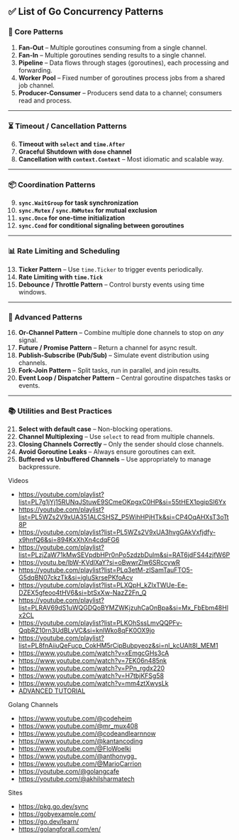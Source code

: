 ## ✅ **List of Go Concurrency Patterns**

### 🔁 Core Patterns

1. **Fan-Out** – Multiple goroutines consuming from a single channel.
2. **Fan-In** – Multiple goroutines sending results to a single channel.
3. **Pipeline** – Data flows through stages (goroutines), each processing and forwarding.
4. **Worker Pool** – Fixed number of goroutines process jobs from a shared job channel.
5. **Producer-Consumer** – Producers send data to a channel; consumers read and process.

---

### ⏳ Timeout / Cancellation Patterns

6. **Timeout with `select` and `time.After`**
7. **Graceful Shutdown with `done` channel**
8. **Cancellation with `context.Context`** – Most idiomatic and scalable way.


---

### 📦 Coordination Patterns

9. **`sync.WaitGroup` for task synchronization**
10. **`sync.Mutex` / `sync.RWMutex` for mutual exclusion**
11. **`sync.Once` for one-time initialization**
12. **`sync.Cond` for conditional signaling between goroutines**

---

### 📊 Rate Limiting and Scheduling

13. **Ticker Pattern** – Use `time.Ticker` to trigger events periodically.
14. **Rate Limiting with `time.Tick`**
15. **Debounce / Throttle Pattern** – Control bursty events using time windows.

---

### 🧠 Advanced Patterns

16. **Or-Channel Pattern** – Combine multiple done channels to stop on *any* signal.
17. **Future / Promise Pattern** – Return a channel for async result.
18. **Publish-Subscribe (Pub/Sub)** – Simulate event distribution using channels.
19. **Fork-Join Pattern** – Split tasks, run in parallel, and join results.
20. **Event Loop / Dispatcher Pattern** – Central goroutine dispatches tasks or events.

---

### 📚 Utilities and Best Practices

21. **Select with default case** – Non-blocking operations.
22. **Channel Multiplexing** – Use `select` to read from multiple channels.
23. **Closing Channels Correctly** – Only the sender should close channels.
24. **Avoid Goroutine Leaks** – Always ensure goroutines can exit.
25. **Buffered vs Unbuffered Channels** – Use appropriately to manage backpressure.

Videos 
- https://youtube.com/playlist?list=PL7g1jYj15RUNqJStuwE9SCmeOKpgxC0HP&si=55tHEX1pgipSl6Yx
- https://youtube.com/playlist?list=PL5WZs2V9xUA351ALCSHSZ_P5WihHPjHTk&si=CP4OqAHXsT3oTt8P
- https://youtube.com/playlist?list=PL5WZs2V9xUA3hvgGAkVxfjdfy-x9hnfQ6&si=894KxXhXn4cdqFG6
- https://youtube.com/playlist?list=PLzjZaW71kMwSEVpdbHPr0nPo5zdzbDulm&si=RAT6jdFS44zjfW6P
- https://youtu.be/lbW-KVdIXaY?si=oBwwrZlw6SRccywR
- https://youtube.com/playlist?list=PLq3etM-zISamTauFTO5-G5dqBN07ckzTk&si=igluSkrsePKfoAcv
- https://youtube.com/playlist?list=PLXQpH_kZIxTWUe-Ee-DZEX5gfeoo4tHV6&si=btSxXw-NazZ2Fn_Q
- https://youtube.com/playlist?list=PLRAV69dS1uWQGDQoBYMZWKjzuhCaOnBpa&si=Mx_FbEbm48Hlx2CL
- https://youtube.com/playlist?list=PLKOhSssLmvQQPFv-QqbRZ10rn3UdBLvVC&si=knlWko8qFK0OX9jo
- https://youtube.com/playlist?list=PL8fnAiiuQeFucp_CokHM5rCipBubpyeoz&si=nl_kcUAlt8I_MEM1
- https://www.youtube.com/watch?v=xEmgcGHs3cA
- https://www.youtube.com/watch?v=7EK06n485nk
- https://www.youtube.com/watch?v=PPn_rgdx220
- https://www.youtube.com/watch?v=H7tbjKFSg58
- https://www.youtube.com/watch?v=mm4ztXwysLk
- [ADVANCED TUTORIAL](https://youtube.com/playlist?list=PLoILbKo9rG3skRCj37Kn5Zj803hhiuRK6&si=8_7OKNcd6j_7uRpB)

Golang Channels 
- https://www.youtube.com/@codeheim
- https://www.youtube.com/@mr_mux408
- https://www.youtube.com/@codeandlearnnow
- https://www.youtube.com/@kantancoding
- https://www.youtube.com/@FloWoelki
- https://www.youtube.com/@anthonygg_
- https://www.youtube.com/@MarioCarrion
- https://youtube.com/@golangcafe
- https://youtube.com/@akhilsharmatech


Sites 
- https://pkg.go.dev/sync
- https://gobyexample.com/
- https://go.dev/learn/
- https://golangforall.com/en/

